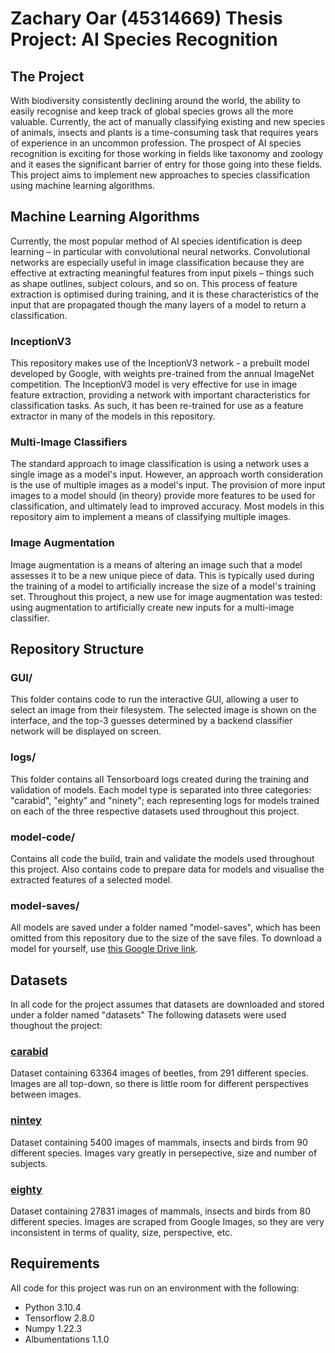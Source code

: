 # Zachary Oar (45314669) Thesis Project: AI Species Recognition

## The Project

With biodiversity consistently declining around the world, the ability to easily recognise and keep track of global species grows all the more valuable.  Currently, the act of manually classifying existing and new species of animals, insects and plants is a time-consuming task that requires years of experience in an uncommon profession.  The prospect of AI species recognition is exciting for those working in fields like taxonomy and zoology and it eases the significant barrier of entry for those going into these fields.  This project aims to implement new approaches to species classification using machine learning algorithms.

## Machine Learning Algorithms

Currently, the most popular method of AI species identification is deep learning – in particular with convolutional neural networks.  Convolutional networks are especially useful in image classification because they are effective at extracting meaningful features from input pixels – things such as shape outlines, subject colours, and so on.  This process of feature extraction is optimised during training, and it is these characteristics of the input that are propagated though the many layers of a model to return a classification.

### InceptionV3

This repository makes use of the InceptionV3 network - a prebuilt model developed by Google, with weights pre-trained from the annual ImageNet competition.  The InceptionV3 model is very effective for use in image feature extraction, providing a network with important characteristics for classification tasks.  As such, it has been re-trained for use as a feature extractor in many of the models in this repository.

### Multi-Image Classifiers

The standard approach to image classification is using a network uses a single image as a model's input.  However, an approach worth consideration is the use of multiple images as a model's input.  The provision of more input images to a model should (in theory) provide more features to be used for classification, and ultimately lead to improved accuracy.  Most models in this repository aim to implement a means of classifying multiple images.

### Image Augmentation

Image augmentation is a means of altering an image such that a model assesses it to be a new unique piece of data.  This is typically used during the training of a model to artificially increase the size of a model's training set.  Throughout this project, a new use for image augmentation was tested: using augmentation to artificially create new inputs for a multi-image classifier.

## Repository Structure

### GUI/

This folder contains code to run the interactive GUI, allowing a user to select an image from their filesystem.  The selected image is shown on the interface, and the top-3 guesses determined by a backend classifier network will be displayed on screen.

### logs/

This folder contains all Tensorboard logs created during the training and validation of models.  Each model type is separated into three categories: "carabid", "eighty" and "ninety"; each representing logs for models trained on each of the three respective datasets used throughout this project.

### model-code/

Contains all code the build, train and validate the models used throughout this project.  Also contains code to prepare data for models and visualise the extracted features of a selected model.

### model-saves/

All models are saved under a folder named "model-saves", which has been omitted from this repository due to the size of the save files.  To download a model for yourself, use [this Google Drive link](https://drive.google.com/drive/folders/1pT_3Mf6giyD1RMzpwDOIQyeXtXNtmsDe?usp=sharing).

## Datasets

In all code for the project assumes that datasets are downloaded and stored under a folder named "datasets"
The following datasets were used thoughout the project:

### [carabid](https://www.kaggle.com/datasets/kmldas/insect-identification-from-habitus-images)

Dataset containing 63364 images of beetles, from 291 different species.  Images are all top-down, so there is little room for different perspectives between images.

### [nintey](https://www.kaggle.com/datasets/iamsouravbanerjee/animal-image-dataset-90-different-animals)

Dataset containing 5400 images of mammals, insects and birds from 90 different species.  Images vary greatly in persepective, size and number of subjects.

### [eighty](https://www.kaggle.com/datasets/antoreepjana/animals-detection-images-dataset?select=train)

Dataset containing 27831 images of mammals, insects and birds from 80 different species.  Images are scraped from Google Images, so they are very inconsistent in terms of quality, size, perspective, etc.

## Requirements

All code for this project was run on an environment with the following:

* Python 3.10.4
* Tensorflow 2.8.0
* Numpy 1.22.3
* Albumentations 1.1.0
